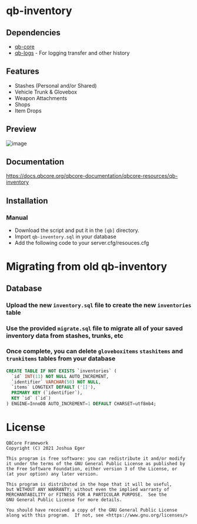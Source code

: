 # qb-inventory

## Dependencies
- [qb-core](https://github.com/qbcore-framework/qb-core)
- [qb-logs](https://github.com/qbcore-framework/qb-logs) - For logging transfer and other history

## Features
- Stashes (Personal and/or Shared)
- Vehicle Trunk & Glovebox
- Weapon Attachments
- Shops
- Item Drops

## Preview
![image](https://github.com/MattiVboiii/qb-inventory-edit/assets/57048210/5abef7ff-40e6-4edb-9d66-d8fa7da0f3ca)

## Documentation
https://docs.qbcore.org/qbcore-documentation/qbcore-resources/qb-inventory

## Installation
### Manual
- Download the script and put it in the `[qb]` directory.
- Import `qb-inventory.sql` in your database
- Add the following code to your server.cfg/resouces.cfg

# Migrating from old qb-inventory

## Database
### Upload the new `inventory.sql` file to create the new `inventories` table
### Use the provided `migrate.sql` file to migrate all of your saved inventory data from stashes, trunks, etc
### Once complete, you can delete `gloveboxitems` `stashitems` and `trunkitems` tables from your database
```sql
CREATE TABLE IF NOT EXISTS `inventories` (
  `id` INT(11) NOT NULL AUTO_INCREMENT,
  `identifier` VARCHAR(50) NOT NULL,
  `items` LONGTEXT DEFAULT ('[]'),
  PRIMARY KEY (`identifier`),
  KEY `id` (`id`)
) ENGINE=InnoDB AUTO_INCREMENT=1 DEFAULT CHARSET=utf8mb4;
```

# License

    QBCore Framework
    Copyright (C) 2021 Joshua Eger

    This program is free software: you can redistribute it and/or modify
    it under the terms of the GNU General Public License as published by
    the Free Software Foundation, either version 3 of the License, or
    (at your option) any later version.

    This program is distributed in the hope that it will be useful,
    but WITHOUT ANY WARRANTY; without even the implied warranty of
    MERCHANTABILITY or FITNESS FOR A PARTICULAR PURPOSE.  See the
    GNU General Public License for more details.

    You should have received a copy of the GNU General Public License
    along with this program.  If not, see <https://www.gnu.org/licenses/>
